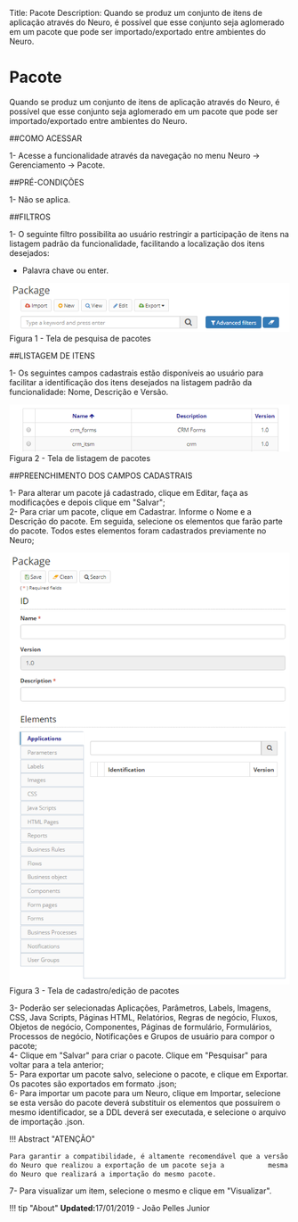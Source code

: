 Title: Pacote
Description: Quando se produz um conjunto de itens de aplicação através do Neuro, é possível que esse conjunto seja aglomerado em um pacote que pode ser importado/exportado entre ambientes do Neuro.    
# Pacote  

Quando se produz um conjunto de itens de aplicação através do Neuro, é possível que esse conjunto seja aglomerado em um pacote que pode ser importado/exportado entre ambientes do Neuro.    

##COMO ACESSAR 

1- Acesse a funcionalidade através da navegação no menu Neuro → Gerenciamento → Pacote.    

##PRÉ-CONDIÇÕES 

1- Não se aplica.    

##FILTROS 

1- O seguinte filtro possibilita ao usuário restringir a participação de itens na listagem padrão da funcionalidade, facilitando a localização dos itens desejados:    
 - Palavra chave ou enter.      

![Screenshot](images/Package-Search.png)  
Figura 1 - Tela de pesquisa de pacotes    

##LISTAGEM DE ITENS 

1- Os seguintes campos cadastrais estão disponíveis ao usuário para facilitar a identificação dos itens desejados na listagem padrão da funcionalidade: Nome, Descrição e Versão.    

![Screenshot](images/Package-listing.png)  
Figura 2 - Tela de listagem de pacotes   

##PREENCHIMENTO DOS CAMPOS CADASTRAIS

1- Para alterar um pacote já cadastrado, clique em Editar, faça as modificações e depois clique em "Salvar";   
2- Para criar um pacote, clique em Cadastrar. Informe o Nome e a Descrição do pacote. Em seguida, selecione os elementos que farão parte do pacote. Todos estes elementos foram cadastrados previamente no Neuro;    

![Screenshot](images/Package-Registration.png)  
Figura 3 - Tela de cadastro/edição de pacotes   

3- Poderão ser selecionadas Aplicações, Parâmetros, Labels, Imagens, CSS, Java Scripts, Páginas HTML, Relatórios, Regras de negócio, Fluxos, Objetos de negócio, Componentes, Páginas de formulário, Formulários, Processos de negócio, Notificações e Grupos de usuário para compor o pacote;    
4- Clique em "Salvar" para criar o pacote. Clique em "Pesquisar" para voltar para a tela anterior;   
5- Para exportar um pacote salvo, selecione o pacote, e clique em Exportar. Os pacotes são exportados em formato .json;    
6- Para importar um pacote para um Neuro, clique em Importar, selecione se esta versão do pacote deverá substituir os elementos que possuírem o mesmo identificador, se a DDL deverá ser executada, e selecione o arquivo de importação .json.    

!!! Abstract "ATENÇÃO"  

    Para garantir a compatibilidade, é altamente recomendável que a versão do Neuro que realizou a exportação de um pacote seja a           mesma do Neuro que realizará a importação do mesmo pacote.    

7- Para visualizar um item, selecione o mesmo e clique em "Visualizar".    


!!! tip "About"
    <b>Updated:</b>17/01/2019 - João Pelles Junior
